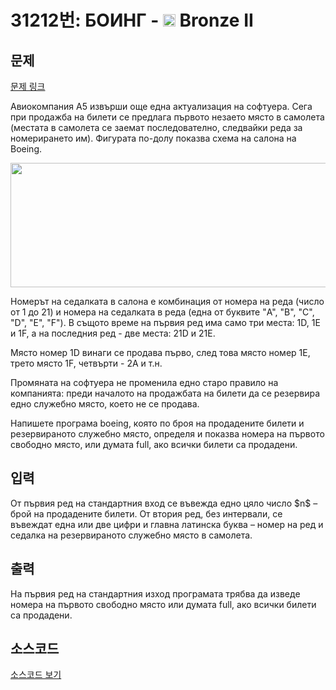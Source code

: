 # 31212번: БОИНГ - <img src="https://static.solved.ac/tier_small/4.svg" style="height:20px" /> Bronze II

<!-- performance -->

<!-- 문제 제출 후 깃허브에 푸시를 했을 때 제출한 코드의 성능이 입력될 공간입니다.-->

<!-- end -->

## 문제

[문제 링크](https://boj.kr/31212)


<p>Авиокомпания А5 извърши още една актуализация на софтуера. Сега при продажба на билети се предлага първото незаето място в самолета (местата в самолета се заемат последователно, следвайки реда за номерирането им). Фигурата по-долу показва схема на салона на Boeing.</p>

<p style="text-align: center;"><img alt="" src="https://upload.acmicpc.net/fe0809f9-6e5b-461b-8b3a-271ef079aea0/-/preview/" style="width: 621px; height: 199px;"></p>

<p>Номерът на седалката в салона е комбинация от номера на реда (число от 1 до 21) и номера на седалката в реда (една от буквите "A", "B", "C", "D", "E", "F"). В същото време на първия ред има само три места: 1D, 1E и 1F, а на последния ред - две места: 21D и 21E.</p>

<p>Място номер 1D винаги се продава първо, след това място номер 1E, трето място 1F, четвърти - 2А и т.н.</p>

<p>Промяната на софтуера не променила едно старо правило на компанията: преди началото на продажбата на билети да се резервира едно служебно място, което не се продава.</p>

<p>Напишете програма boeing, която по броя на продадените билети и резервираното служебно място, определя и показва номера на първото свободно място, или думата full, ако всички билети са продадени.</p>



## 입력


<p>От първия ред на стандартния вход се въвежда едно цяло число $n$ – брой на продадените билети. От втория ред, без интервали, се въвеждат една или две цифри и главна латинска буква – номер на ред и седалка на резервираното служебно място в самолета.</p>



## 출력


<p>На първия ред на стандартния изход програмата трябва да изведе номера на първото свободно място или думата full, ако всички билети са продадени.</p>



## 소스코드

[소스코드 보기](БОИНГ.cpp)